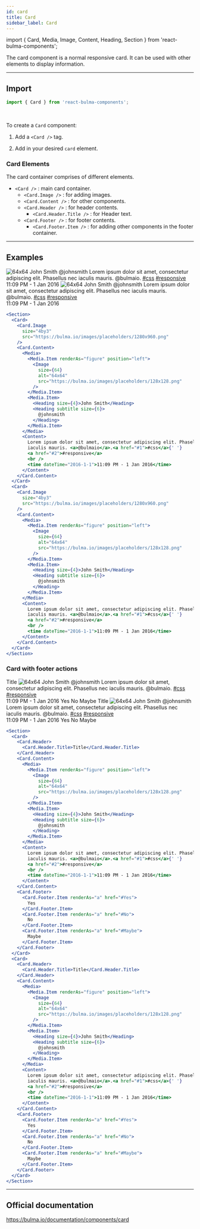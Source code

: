 ```yaml
---
id: card
title: Card
sidebar_label: Card
---
```


import { Card, Media, Image, Content, Heading, Section } from 'react-bulma-components';

The card component is a normal responsive card. It can be used with other elements to display information.

---

## **Import**

```js
import { Card } from 'react-bulma-components';
```

<br />

To create a `Card` component:

1. Add a `<Card />` tag.

2. Add in your desired `card` element.

### **Card Elements**

The card container comprises of different elements.

- `<Card />` : main card container.
  - `<Card.Image />` : for adding images.
  - `<Card.Content />` : for other components.
  - `<Card.Header />` : for header contents.
    - `<Card.Header.Title />` : for Header text.
  - `<Card.Footer />` : for footer contents.
    - `<Card.Footer.Item />` : for adding other components in the footer container.

---

## **Examples**

<Section>
  <Card>
    <Card.Image size="4by3" src="https://bulma.io/images/placeholders/1280x960.png" />
    <Card.Content>
       <Media>
        <Media.Item renderAs="figure" position="left">
          <Image size={64} alt="64x64" src="https://bulma.io/images/placeholders/128x128.png" />
        </Media.Item>
        <Media.Item>
          <Heading size={4}>John Smith</Heading>
          <Heading subtitle size={6}>@johnsmith</Heading>
        </Media.Item>
       </Media>
      <Content>
        Lorem ipsum dolor sit amet, consectetur adipiscing elit.
        Phasellus nec iaculis mauris. <a>@bulmaio</a>.
        <a href="#1">#css</a> <a href="#2">#responsive</a>
        <br />
        <time dateTime="2016-1-1">11:09 PM - 1 Jan 2016</time>
      </Content>
    </Card.Content>
  </Card>
  <Card>
    <Card.Image size="4by3" src="https://bulma.io/images/placeholders/1280x960.png" />
    <Card.Content>
      <Media>
        <Media.Item renderAs="figure" position="left">
          <Image size={64} alt="64x64" src="https://bulma.io/images/placeholders/128x128.png" />
        </Media.Item>
        <Media.Item>
          <Heading size={4}>John Smith</Heading>
          <Heading subtitle size={6}>@johnsmith</Heading>
        </Media.Item>
      </Media>
      <Content>
          Lorem ipsum dolor sit amet, consectetur adipiscing elit.
          Phasellus nec iaculis mauris. <a>@bulmaio</a>.
          <a href="#1">#css</a> <a href="#2">#responsive</a>
          <br />
          <time dateTime="2016-1-1">11:09 PM - 1 Jan 2016</time>
      </Content>
    </Card.Content>
  </Card>
</Section>

```jsx
<Section>
  <Card>
    <Card.Image
      size="4by3"
      src="https://bulma.io/images/placeholders/1280x960.png"
    />
    <Card.Content>
      <Media>
        <Media.Item renderAs="figure" position="left">
          <Image
            size={64}
            alt="64x64"
            src="https://bulma.io/images/placeholders/128x128.png"
          />
        </Media.Item>
        <Media.Item>
          <Heading size={4}>John Smith</Heading>
          <Heading subtitle size={6}>
            @johnsmith
          </Heading>
        </Media.Item>
      </Media>
      <Content>
        Lorem ipsum dolor sit amet, consectetur adipiscing elit. Phasellus nec
        iaculis mauris. <a>@bulmaio</a>.<a href="#1">#css</a>{' '}
        <a href="#2">#responsive</a>
        <br />
        <time dateTime="2016-1-1">11:09 PM - 1 Jan 2016</time>
      </Content>
    </Card.Content>
  </Card>
  <Card>
    <Card.Image
      size="4by3"
      src="https://bulma.io/images/placeholders/1280x960.png"
    />
    <Card.Content>
      <Media>
        <Media.Item renderAs="figure" position="left">
          <Image
            size={64}
            alt="64x64"
            src="https://bulma.io/images/placeholders/128x128.png"
          />
        </Media.Item>
        <Media.Item>
          <Heading size={4}>John Smith</Heading>
          <Heading subtitle size={6}>
            @johnsmith
          </Heading>
        </Media.Item>
      </Media>
      <Content>
        Lorem ipsum dolor sit amet, consectetur adipiscing elit. Phasellus nec
        iaculis mauris. <a>@bulmaio</a>.<a href="#1">#css</a>{' '}
        <a href="#2">#responsive</a>
        <br />
        <time dateTime="2016-1-1">11:09 PM - 1 Jan 2016</time>
      </Content>
    </Card.Content>
  </Card>
</Section>
```

### **Card with footer actions**

<Section>
  <Card>
    <Card.Header>
      <Card.Header.Title>Title</Card.Header.Title>
    </Card.Header>
    <Card.Content>
      <Media>
        <Media.Item renderAs="figure" position="left">
          <Image size={64} alt="64x64" src="https://bulma.io/images/placeholders/128x128.png" />
        </Media.Item>
        <Media.Item>
          <Heading size={4}>John Smith</Heading>
          <Heading subtitle size={6}>@johnsmith</Heading>
        </Media.Item>
      </Media>
      <Content>
        Lorem ipsum dolor sit amet, consectetur adipiscing elit.
        Phasellus nec iaculis mauris. <a>@bulmaio</a>.
        <a href="#1">#css</a> <a href="#2">#responsive</a>
        <br />
        <time dateTime="2016-1-1">11:09 PM - 1 Jan 2016</time>
      </Content>
    </Card.Content>
    <Card.Footer>
      <Card.Footer.Item renderAs="a" href="#Yes">Yes</Card.Footer.Item>
      <Card.Footer.Item renderAs="a" href="#No">No</Card.Footer.Item>
      <Card.Footer.Item renderAs="a" href="#Maybe">Maybe</Card.Footer.Item>
    </Card.Footer>
  </Card>
  <Card>
    <Card.Header>
      <Card.Header.Title>Title</Card.Header.Title>
    </Card.Header>
    <Card.Content>
      <Media>
        <Media.Item renderAs="figure" position="left">
          <Image size={64} alt="64x64" src="https://bulma.io/images/placeholders/128x128.png" />
        </Media.Item>
        <Media.Item>
            <Heading size={4}>John Smith</Heading>
            <Heading subtitle size={6}>@johnsmith</Heading>
        </Media.Item>
      </Media>
      <Content>
        Lorem ipsum dolor sit amet, consectetur adipiscing elit. Phasellus nec iaculis mauris. <a>@bulmaio</a>.
        <a href="#1">#css</a> <a href="#2">#responsive</a>
        <br />
        <time dateTime="2016-1-1">11:09 PM - 1 Jan 2016</time>
      </Content>
    </Card.Content>
    <Card.Footer>
      <Card.Footer.Item renderAs="a" href="#Yes">Yes</Card.Footer.Item>
      <Card.Footer.Item renderAs="a" href="#No">No</Card.Footer.Item>
      <Card.Footer.Item renderAs="a" href="#Maybe">Maybe</Card.Footer.Item>
    </Card.Footer>
  </Card>
</Section>

```jsx
<Section>
  <Card>
    <Card.Header>
      <Card.Header.Title>Title</Card.Header.Title>
    </Card.Header>
    <Card.Content>
      <Media>
        <Media.Item renderAs="figure" position="left">
          <Image
            size={64}
            alt="64x64"
            src="https://bulma.io/images/placeholders/128x128.png"
          />
        </Media.Item>
        <Media.Item>
          <Heading size={4}>John Smith</Heading>
          <Heading subtitle size={6}>
            @johnsmith
          </Heading>
        </Media.Item>
      </Media>
      <Content>
        Lorem ipsum dolor sit amet, consectetur adipiscing elit. Phasellus nec
        iaculis mauris. <a>@bulmaio</a>.<a href="#1">#css</a>{' '}
        <a href="#2">#responsive</a>
        <br />
        <time dateTime="2016-1-1">11:09 PM - 1 Jan 2016</time>
      </Content>
    </Card.Content>
    <Card.Footer>
      <Card.Footer.Item renderAs="a" href="#Yes">
        Yes
      </Card.Footer.Item>
      <Card.Footer.Item renderAs="a" href="#No">
        No
      </Card.Footer.Item>
      <Card.Footer.Item renderAs="a" href="#Maybe">
        Maybe
      </Card.Footer.Item>
    </Card.Footer>
  </Card>
  <Card>
    <Card.Header>
      <Card.Header.Title>Title</Card.Header.Title>
    </Card.Header>
    <Card.Content>
      <Media>
        <Media.Item renderAs="figure" position="left">
          <Image
            size={64}
            alt="64x64"
            src="https://bulma.io/images/placeholders/128x128.png"
          />
        </Media.Item>
        <Media.Item>
          <Heading size={4}>John Smith</Heading>
          <Heading subtitle size={6}>
            @johnsmith
          </Heading>
        </Media.Item>
      </Media>
      <Content>
        Lorem ipsum dolor sit amet, consectetur adipiscing elit. Phasellus nec
        iaculis mauris. <a>@bulmaio</a>.<a href="#1">#css</a>{' '}
        <a href="#2">#responsive</a>
        <br />
        <time dateTime="2016-1-1">11:09 PM - 1 Jan 2016</time>
      </Content>
    </Card.Content>
    <Card.Footer>
      <Card.Footer.Item renderAs="a" href="#Yes">
        Yes
      </Card.Footer.Item>
      <Card.Footer.Item renderAs="a" href="#No">
        No
      </Card.Footer.Item>
      <Card.Footer.Item renderAs="a" href="#Maybe">
        Maybe
      </Card.Footer.Item>
    </Card.Footer>
  </Card>
</Section>
```

---

## Official documentation

https://bulma.io/documentation/components/card
